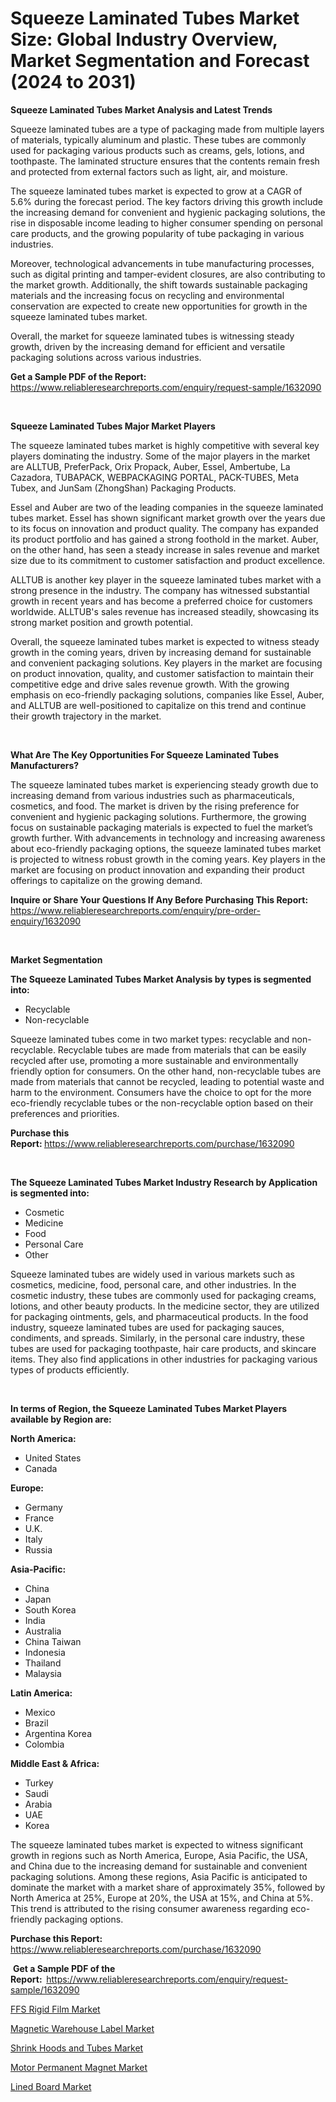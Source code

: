 <p><h1>Squeeze Laminated Tubes Market Size: Global Industry Overview, Market Segmentation and Forecast (2024 to 2031)</h1></p><p><strong>Squeeze Laminated Tubes Market Analysis and Latest Trends</strong></p>
<p><p>Squeeze laminated tubes are a type of packaging made from multiple layers of materials, typically aluminum and plastic. These tubes are commonly used for packaging various products such as creams, gels, lotions, and toothpaste. The laminated structure ensures that the contents remain fresh and protected from external factors such as light, air, and moisture.</p><p>The squeeze laminated tubes market is expected to grow at a CAGR of 5.6% during the forecast period. The key factors driving this growth include the increasing demand for convenient and hygienic packaging solutions, the rise in disposable income leading to higher consumer spending on personal care products, and the growing popularity of tube packaging in various industries.</p><p>Moreover, technological advancements in tube manufacturing processes, such as digital printing and tamper-evident closures, are also contributing to the market growth. Additionally, the shift towards sustainable packaging materials and the increasing focus on recycling and environmental conservation are expected to create new opportunities for growth in the squeeze laminated tubes market.</p><p>Overall, the market for squeeze laminated tubes is witnessing steady growth, driven by the increasing demand for efficient and versatile packaging solutions across various industries.</p></p>
<p><strong>Get a Sample PDF of the Report:&nbsp;</strong> <a href="https://www.reliableresearchreports.com/enquiry/request-sample/1632090">https://www.reliableresearchreports.com/enquiry/request-sample/1632090</a></p>
<p>&nbsp;</p>
<p><strong>Squeeze Laminated Tubes Major Market Players</strong></p>
<p><p>The squeeze laminated tubes market is highly competitive with several key players dominating the industry. Some of the major players in the market are ALLTUB, PreferPack, Orix Propack, Auber, Essel, Ambertube, La Cazadora, TUBAPACK, WEBPACKAGING PORTAL, PACK-TUBES, Meta Tubex, and JunSam (ZhongShan) Packaging Products.</p><p>Essel and Auber are two of the leading companies in the squeeze laminated tubes market. Essel has shown significant market growth over the years due to its focus on innovation and product quality. The company has expanded its product portfolio and has gained a strong foothold in the market. Auber, on the other hand, has seen a steady increase in sales revenue and market size due to its commitment to customer satisfaction and product excellence.</p><p>ALLTUB is another key player in the squeeze laminated tubes market with a strong presence in the industry. The company has witnessed substantial growth in recent years and has become a preferred choice for customers worldwide. ALLTUB's sales revenue has increased steadily, showcasing its strong market position and growth potential.</p><p>Overall, the squeeze laminated tubes market is expected to witness steady growth in the coming years, driven by increasing demand for sustainable and convenient packaging solutions. Key players in the market are focusing on product innovation, quality, and customer satisfaction to maintain their competitive edge and drive sales revenue growth. With the growing emphasis on eco-friendly packaging solutions, companies like Essel, Auber, and ALLTUB are well-positioned to capitalize on this trend and continue their growth trajectory in the market.</p></p>
<p>&nbsp;</p>
<p><strong>What Are The Key Opportunities For Squeeze Laminated Tubes Manufacturers?</strong></p>
<p><p>The squeeze laminated tubes market is experiencing steady growth due to increasing demand from various industries such as pharmaceuticals, cosmetics, and food. The market is driven by the rising preference for convenient and hygienic packaging solutions. Furthermore, the growing focus on sustainable packaging materials is expected to fuel the market’s growth further. With advancements in technology and increasing awareness about eco-friendly packaging options, the squeeze laminated tubes market is projected to witness robust growth in the coming years. Key players in the market are focusing on product innovation and expanding their product offerings to capitalize on the growing demand.</p></p>
<p><strong>Inquire or Share Your Questions If Any Before Purchasing This Report:</strong> <a href="https://www.reliableresearchreports.com/enquiry/pre-order-enquiry/1632090">https://www.reliableresearchreports.com/enquiry/pre-order-enquiry/1632090</a></p>
<p>&nbsp;</p>
<p><strong>Market Segmentation</strong></p>
<p><strong>The Squeeze Laminated Tubes Market Analysis by types is segmented into:</strong></p>
<p><ul><li>Recyclable</li><li>Non-recyclable</li></ul></p>
<p><p>Squeeze laminated tubes come in two market types: recyclable and non-recyclable. Recyclable tubes are made from materials that can be easily recycled after use, promoting a more sustainable and environmentally friendly option for consumers. On the other hand, non-recyclable tubes are made from materials that cannot be recycled, leading to potential waste and harm to the environment. Consumers have the choice to opt for the more eco-friendly recyclable tubes or the non-recyclable option based on their preferences and priorities.</p></p>
<p><strong>Purchase this Report:&nbsp;</strong><a href="https://www.reliableresearchreports.com/purchase/1632090">https://www.reliableresearchreports.com/purchase/1632090</a></p>
<p>&nbsp;</p>
<p><strong>The Squeeze Laminated Tubes Market Industry Research by Application is segmented into:</strong></p>
<p><ul><li>Cosmetic</li><li>Medicine</li><li>Food</li><li>Personal Care</li><li>Other</li></ul></p>
<p><p>Squeeze laminated tubes are widely used in various markets such as cosmetics, medicine, food, personal care, and other industries. In the cosmetic industry, these tubes are commonly used for packaging creams, lotions, and other beauty products. In the medicine sector, they are utilized for packaging ointments, gels, and pharmaceutical products. In the food industry, squeeze laminated tubes are used for packaging sauces, condiments, and spreads. Similarly, in the personal care industry, these tubes are used for packaging toothpaste, hair care products, and skincare items. They also find applications in other industries for packaging various types of products efficiently.</p></p>
<p>&nbsp;</p>
<p><strong>In terms of Region, the Squeeze Laminated Tubes Market Players available by Region are:</strong></p>
<p>
    <p> <strong> North America: </strong>
        <ul>
            <li>United States</li>
            <li>Canada</li>
        </ul>
        </p> 
    <p> <strong> Europe: </strong>
        <ul>
            <li>Germany</li>
            <li>France</li>
            <li>U.K.</li>
            <li>Italy</li>
            <li>Russia</li>
        </ul>
        </p> 
    <p> <strong> Asia-Pacific: </strong>
        <ul>
            <li>China</li>
            <li>Japan</li>
            <li>South Korea</li>
            <li>India</li>
            <li>Australia</li>
            <li>China Taiwan</li>
            <li>Indonesia</li>
            <li>Thailand</li>
            <li>Malaysia</li>
        </ul>
        </p> 
    <p> <strong> Latin America: </strong>
        <ul>
            <li>Mexico</li>
            <li>Brazil</li>
            <li>Argentina Korea</li>
            <li>Colombia</li>
        </ul>
        </p> 
    <p> <strong> Middle East & Africa: </strong>
        <ul>
            <li>Turkey</li>
            <li>Saudi</li>
            <li>Arabia</li>
            <li>UAE</li>
            <li>Korea</li>
        </ul>
    </p>
    </p>
<p><p>The squeeze laminated tubes market is expected to witness significant growth in regions such as North America, Europe, Asia Pacific, the USA, and China due to the increasing demand for sustainable and convenient packaging solutions. Among these regions, Asia Pacific is anticipated to dominate the market with a market share of approximately 35%, followed by North America at 25%, Europe at 20%, the USA at 15%, and China at 5%. This trend is attributed to the rising consumer awareness regarding eco-friendly packaging options.</p></p>
<p><strong>Purchase this Report: </strong><a href="https://www.reliableresearchreports.com/purchase/1632090">https://www.reliableresearchreports.com/purchase/1632090</a></p>
<p>&nbsp;<strong>Get a Sample PDF of the Report:&nbsp;&nbsp;</strong><a href="https://www.reliableresearchreports.com/enquiry/request-sample/1632090">https://www.reliableresearchreports.com/enquiry/request-sample/1632090</a></p>
<p><strong></strong></p>
<p><p><a href="https://mire-aunt-385.notion.site/FFS-Rigid-Film-Market-Size-Market-Trends-and-Growth-Outlook-forecasted-for-period-from-2024-to-203-4c2f3d66b281437daec517422846e563">FFS Rigid Film Market</a></p><p><a href="https://view.publitas.com/reportprime-1/magnetic-warehouse-label-market-size-and-examines-its-market-scope-with-a-primary-focus-on-growth-opportunities-and-forecasted-trends-spanning-from-2024-to-2031/">Magnetic Warehouse Label Market</a></p><p><a href="https://butternut-bug-553.notion.site/Shrink-Hoods-and-Tubes-Market-with-the-goal-of-estimating-the-market-size-and-future-growth-potentia-24a666a69a914fcfa5d1c502cbe64402">Shrink Hoods and Tubes Market</a></p><p><a href="https://view.publitas.com/reportprime-1/motor-permanent-magnet-market-size-growth-and-forecast-from-2024-2031/">Motor Permanent Magnet Market</a></p><p><a href="https://invited-way-688.notion.site/Lined-Board-Market-Analysis-and-Market-Size-Global-Industry-Overview-Market-Segmentation-and-Forec-74c3ff6bd6dc472d8a5d42646695b9db">Lined Board Market</a></p></p>